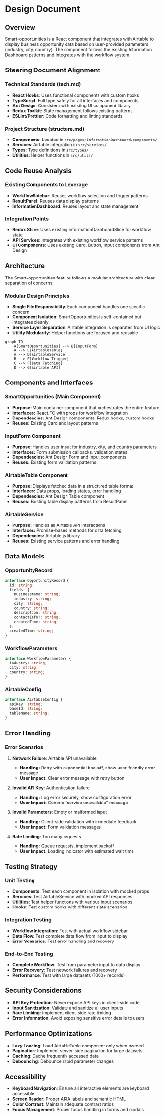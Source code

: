# Design Document

## Overview

Smart-opportunities is a React component that integrates with Airtable to display business opportunity data based on user-provided parameters (industry, city, country). The component follows the existing Information Dashboard patterns and integrates with the workflow system.

## Steering Document Alignment

### Technical Standards (tech.md)
- **React Hooks**: Uses functional components with custom hooks
- **TypeScript**: Full type safety for all interfaces and components
- **Ant Design**: Consistent with existing UI component library
- **Redux Toolkit**: State management follows existing patterns
- **ESLint/Prettier**: Code formatting and linting standards

### Project Structure (structure.md)
- **Components**: Located in `src/pages/InformationDashboard/components/`
- **Services**: Airtable integration in `src/services/`
- **Types**: Type definitions in `src/types/`
- **Utilities**: Helper functions in `src/utils/`

## Code Reuse Analysis

### Existing Components to Leverage
- **WorkflowSidebar**: Reuses workflow selection and trigger patterns
- **ResultPanel**: Reuses data display patterns
- **InformationDashboard**: Reuses layout and state management

### Integration Points
- **Redux Store**: Uses existing informationDashboardSlice for workflow state
- **API Services**: Integrates with existing workflow service patterns
- **UI Components**: Uses existing Card, Button, Input components from Ant Design

## Architecture

The Smart-opportunities feature follows a modular architecture with clear separation of concerns:

### Modular Design Principles
- **Single File Responsibility**: Each component handles one specific concern
- **Component Isolation**: SmartOpportunities is self-contained but integrates cleanly
- **Service Layer Separation**: Airtable integration is separated from UI logic
- **Utility Modularity**: Helper functions are focused and reusable

```mermaid
graph TD
    A[SmartOpportunities] --> B[InputForm]
    A --> C[AirtableTable]
    A --> D[AirtableService]
    B --> E[Workflow Trigger]
    C --> F[Data Fetching]
    D --> G[Airtable API]
```

## Components and Interfaces

### SmartOpportunities (Main Component)
- **Purpose:** Main container component that orchestrates the entire feature
- **Interfaces:** React.FC with props for workflow integration
- **Dependencies:** Ant Design components, Redux hooks, custom hooks
- **Reuses:** Existing Card and layout patterns

### InputForm Component
- **Purpose:** Handles user input for industry, city, and country parameters
- **Interfaces:** Form submission callbacks, validation states
- **Dependencies:** Ant Design Form and Input components
- **Reuses:** Existing form validation patterns

### AirtableTable Component
- **Purpose:** Displays fetched data in a structured table format
- **Interfaces:** Data props, loading states, error handling
- **Dependencies:** Ant Design Table component
- **Reuses:** Existing table display patterns from ResultPanel

### AirtableService
- **Purpose:** Handles all Airtable API interactions
- **Interfaces:** Promise-based methods for data fetching
- **Dependencies:** Airtable.js library
- **Reuses:** Existing service patterns and error handling

## Data Models

### OpportunityRecord
```typescript
interface OpportunityRecord {
  id: string;
  fields: {
    businessName: string;
    industry: string;
    city: string;
    country: string;
    description: string;
    contactInfo?: string;
    createdTime: string;
  };
  createdTime: string;
}
```

### WorkflowParameters
```typescript
interface WorkflowParameters {
  industry: string;
  city: string;
  country: string;
}
```

### AirtableConfig
```typescript
interface AirtableConfig {
  apiKey: string;
  baseId: string;
  tableName: string;
}
```

## Error Handling

### Error Scenarios

1. **Network Failure**: Airtable API unavailable
   - **Handling:** Retry with exponential backoff, show user-friendly error message
   - **User Impact:** Clear error message with retry button

2. **Invalid API Key**: Authentication failure
   - **Handling:** Log error securely, show configuration error
   - **User Impact:** Generic "service unavailable" message

3. **Invalid Parameters**: Empty or malformed input
   - **Handling:** Client-side validation with immediate feedback
   - **User Impact:** Form validation messages

4. **Rate Limiting**: Too many requests
   - **Handling:** Queue requests, implement backoff
   - **User Impact:** Loading indicator with estimated wait time

## Testing Strategy

### Unit Testing
- **Components**: Test each component in isolation with mocked props
- **Services**: Test AirtableService with mocked API responses
- **Utilities**: Test helper functions with various input scenarios
- **Hooks**: Test custom hooks with different state scenarios

### Integration Testing
- **Workflow Integration**: Test with actual workflow sidebar
- **Data Flow**: Test complete data flow from input to display
- **Error Scenarios**: Test error handling and recovery

### End-to-End Testing
- **Complete Workflow**: Test from parameter input to data display
- **Error Recovery**: Test network failures and recovery
- **Performance**: Test with large datasets (1000+ records)

## Security Considerations

- **API Key Protection**: Never expose API keys in client-side code
- **Input Sanitization**: Validate and sanitize all user inputs
- **Rate Limiting**: Implement client-side rate limiting
- **Error Information**: Avoid exposing sensitive error details to users

## Performance Optimizations

- **Lazy Loading**: Load AirtableTable component only when needed
- **Pagination**: Implement server-side pagination for large datasets
- **Caching**: Cache frequently accessed data
- **Debouncing**: Debounce rapid parameter changes

## Accessibility

- **Keyboard Navigation**: Ensure all interactive elements are keyboard accessible
- **Screen Reader**: Proper ARIA labels and semantic HTML
- **Color Contrast**: Maintain adequate contrast ratios
- **Focus Management**: Proper focus handling in forms and modals